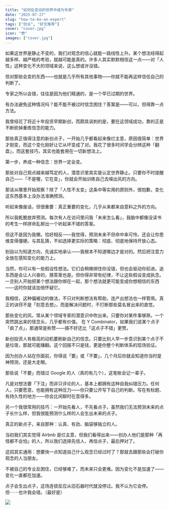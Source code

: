 ```yaml
---
title: "如何在变动的世界中成为专家"
date: "2025-07-27"
slug: "how-to-be-an-expert"
tags: ["创业", "好文推荐"]
cover: "cover.jpg"
icon: "😎"
images: ["cover.jpg"]
---
```

如果这世界是静止不变的，我们对观念的信心就能一路线性上升。某个想法经得起越多样、越严格的考验，就越可能是真的。许多人其实默默相信这一点——对「人性」这种变化不大的领域来说，这么想或许没错。



但对那些会变的东西——也就是几乎所有其他事物——你就不能再这样信任自己的判断了。



专家之所以会错，往往是因为他们精通的，是一个早已过期的世界。



有办法避免这种情况吗？能不能不被过时信念困住？答案是——可以，但得靠一点方法。



我曾经花了将近十年投资早期新创，而颇具讽刺的是，要在这领域成功，靠的正是不断砍掉重练信念的能力。



那些真正值得注意的新创点子，一开始几乎都看起来像烂主意，原因很简单：世界才刚变，而这个变化刚好让它从坏变成了对。我花了很多时间学会分辨这种「翻盘」，而这套技巧，其实也能套用在一切新想法上。



第一步，养成一种信念：世界一定会变。



那些对自己观点越来越笃定的人，潜意识里其实是认定世界静止。只要你不时提醒自己——「不是喔，它在变」，你就会开始训练自己去嗅出风的方向。



那该从哪里开始观察？除了「人性不太变」这条中等实用的原则外，很抱歉，变化这东西基本上没办法准确预测。



听起来像废话，但很重要：真正重要的变化，几乎从来都来自意料之外的方向。



所以我乾脆放弃预测。每次有人在访问里问我「未来怎么看」，我脑中都像没读书的考生一样拼命乱掰出一个听起来不错的答案。



但这不是因为我懒。恰好相反——我觉得，预测未来不但命中率可怜，还会让你思维变得僵硬。与其乱猜，不如选择更实际的策略：彻底、彻底地保持开放心态。



别自以为知道方向，先诚实地承认——我根本不知道哪边才是对的。然后把注意力全放在感知变化的能力上。



当然，你可以有一些假设性想法。它们会稍微绑住你没错，但也会驱动你前进。追东西是会让人兴奋的，猜答案也是。但你得非常有纪律，不让这些假设变成执念。
一旦别人开始把某个想法跟你绑在一起，那个想法就更可能变成你想相信的东西——这时你就该加倍怀疑它。



我相信，这种偏被动的做法，不只对判断想法有帮助，连产出想法也一样管用。真正的诀窍不是「刻意去想」，而是解决问题时，不打断那些莫名冒出来的直觉。



那些变化的风，常从某个领域专家的潜意识中吹出来。只要你对某件事够熟，一个突然跳出来的怪念头，几乎都有价值。
在 Y Combinator，如果我们说某个点子「疯了点」，那通常是称赞——搞不好还比「这点子不错」更赞。



新创投资人有极高的动机要刷新自己的信念。只要比别人早一步意识到某个点子不是垃圾，那就可能赚翻。这个回报不只是钱，更是你整个判断体系的现场验证。



因为创办人站在你面前，你得说「要」或「不要」，几个月后你就会知道你当时是神预测，还是大走眼。



那些说「不要」而错过 Google 的人（真的有几个），这笔帐会记一辈子。



凡是对想法要「下注」而非只评论的人，基本上都拥有这种自我纠错压力。任何人，只要愿意，也能拥有这种压力——你只要公开写下自己的判断。写在有标题、有持久性的地方——你会比闲聊时在意得多。



另一个我很常用的技巧：一开始先看人，不先看点子。虽然我们无法预测未来的点子长什么样，但我很能预测什么样的人会生出未来的点子。



真正的新点子，来自那种：认真、有劲、脑袋够独立的人。



当初我们其实觉得 Airbnb 是烂主意，但我们看得出来——创办人他们是那种「再怪都不会怕」的人，所以我们选择先信人、再信点子，最后押对了。



这招其实通用：想要快一点知道自己什么观念已经过时了？那就去跟那些会打破你观念的人当朋友。



不被自己的专业反困住，已经够难了，而未来只会更难。因为变化不是加速了——变化一直都在加速。



点子会生出点子，这场连锁反应从旧石器时代就没停过。我不认为它会停。
但⋯⋯也许我会错。（最好是）




![](https://prod-files-secure.s3.us-west-2.amazonaws.com/112d0858-5090-4d34-a606-b75eb8d65fd2/46476355-9cf3-4e99-9b7a-3531bc426380/1000202064.png?X-Amz-Algorithm=AWS4-HMAC-SHA256&X-Amz-Content-Sha256=UNSIGNED-PAYLOAD&X-Amz-Credential=ASIAZI2LB466WBBVWHTE%2F20251027%2Fus-west-2%2Fs3%2Faws4_request&X-Amz-Date=20251027T042406Z&X-Amz-Expires=3600&X-Amz-Security-Token=IQoJb3JpZ2luX2VjEOT%2F%2F%2F%2F%2F%2F%2F%2F%2F%2FwEaCXVzLXdlc3QtMiJIMEYCIQCPyiJl3cn4BsSAuDafDtcvN7dESsBFii5L2ysODJ3ImgIhAN3rFdGEoP3WQTBp3NpL0Y%2B0Nrs5thtYF%2BvfrFBa3QTeKogECJz%2F%2F%2F%2F%2F%2F%2F%2F%2F%2FwEQABoMNjM3NDIzMTgzODA1Igw6sE3jwgTzQ6KK%2Fzkq3AO%2Bisi4OhQ%2BZ%2FAKH%2BHn%2B241sFo3rs898UU%2FloISaDWhAqQoEyL3HQxe9etyE2PU%2BuGnJ38xOIr9EmzyprAT4kYsm0MbNoA7vPjlo%2FqG%2F7WkSny4XKTwp7uzdfk3cQXJDuJnDCT7Nv9wbACGrSKKVKhe9AXq6D1ULROzYxG4BKZPTr952bkajhIbcw2H%2BnbFdUwF495jcEGyGWbgaxksAoXf97sF2J8pC55UaaTmFFayefMf3%2FI4btd0YXpR8EWa7Pl5%2F5h2ni58dOGWfBTLs5chgIEpmsqI%2BeV9jItAXR1jZlO8W4Le%2Bcn8XwXakN84lUka8%2BF7oXfu9CIcMxBtvpwPIl0S%2FU4Dwpi%2Bwfiwqy1qt9w0E5OeJ6iF%2FX6qtVOcBsjagm2hY2H0bJteKD88J9u1HDQb0eecXGCXekNrRSAyJIeUUt5GvPxAkhsBFrI7tBEuyq4z2qtE4BdB8N50xyhYjS1aXfh9NMf8QUdZ50huQd6OCQk49qpPP3oHQPqHB8gxEVJXFaOk7iQdDvxV5mr4dNj9sBaxP%2Fyupc%2Be74vXAmRqHH8%2Fy6iUi62u8Rbq2JLAIhTZ1mEJC8BqIKSnnBv%2BwZlMB0Ld0gBRUTNYKQetp78F0BVyNZoCpzPftzCqzfvHBjqkAeDbTDxoPPZeBnNC2hjGqps%2FA5bfVc%2BJ%2FhSZZ4qF5k0zabpFDrcOFmsRrBIk5QyiQM5%2BpjedGYTZMfEpsMjR1THGJwg6yay2v9FeUzxEWuHmiAhQXB3a5XtVmbLp%2F5a%2FWtbQFxtbUiNj31XBWcgCwyd7AGzarYTGgv5y9D2WBysnad%2Fc373Ou16w41ZAsSeNj3qgMnfyNRYgGu1tkfx7KXwmUMt9&X-Amz-Signature=70fc2f91854ef204078b6632342ed7085041294b5ccfb1b3b09fef6593bc5a67&X-Amz-SignedHeaders=host&x-amz-checksum-mode=ENABLED&x-id=GetObject)

